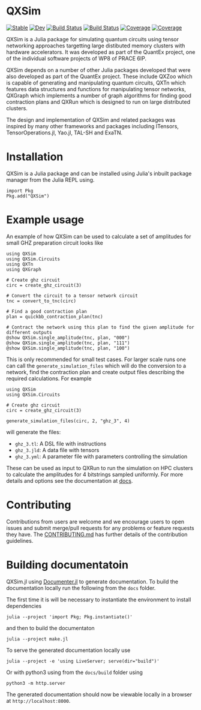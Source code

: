 # QXSim

[![Stable](https://img.shields.io/badge/docs-stable-blue.svg)](https://JuliaQX.github.io/QXSim.jl/stable)
[![Dev](https://img.shields.io/badge/docs-dev-blue.svg)](https://JuliaQX.github.io/QXSim.jl/dev)
[![Build Status](https://github.com/JuliaQX/QXSim.jl/workflows/CI/badge.svg)](https://github.com/JuliaQX/QXSim.jl/actions)
[![Build Status](https://github.com/JuliaQX/QXSim.jl/badges/master/pipeline.svg)](https://github.com/JuliaQX/QXSim.jl/pipelines)
[![Coverage](https://github.com/JuliaQX/QXSim.jl/badges/master/coverage.svg)](https://github.com/JuliaQX/QXSim.jl/commits/master)
[![Coverage](https://codecov.io/gh/JuliaQX/QXSim.jl/branch/master/graph/badge.svg)](https://codecov.io/gh/JuliaQX/QXSim.jl)

QXSim is a Julia package for simulating quantum circuits using tensor networking approaches targetting large distibuted memory clusters with hardware
accelerators. It was developed as part of the QuantEx project, one of the individual software projects of WP8 of PRACE 6IP.

QXSim depends on a number of other Julia packages developed that were also developed as part of the QuantEx project. These include QXZoo which
is capable of generating and manipulating quantum circuits, QXTn which features data structures and functions for manipulating tensor networks,
QXGraph which implements a number of graph algorithms for finding good contraction plans and QXRun which is designed to run on large distributed
clusters.

The design and implementation of QXSim and related packages was inspired by many other frameworks and packages including ITensors, TensorOperations.jl,
Yao.jl, TAL-SH and ExaTN.

# Installation

QXSim is a Julia package and can be installed using Julia's inbuilt package manager from the Julia REPL using.

```
import Pkg
Pkg.add("QXSim")
```

# Example usage

An example of how QXSim can be used to calculate a set of amplitudes for small GHZ preparation circuit looks like

```
using QXSim
using QXSim.Circuits
using QXTn
using QXGraph

# Create ghz circuit
circ = create_ghz_circuit(3)

# Convert the circuit to a tensor network circuit
tnc = convert_to_tnc(circ)

# Find a good contraction plan
plan = quickbb_contraction_plan(tnc)

# Contract the network using this plan to find the given amplitude for different outputs
@show QXSim.single_amplitude(tnc, plan, "000")
@show QXSim.single_amplitude(tnc, plan, "111")
@show QXSim.single_amplitude(tnc, plan, "100")
```

This is only recommended for small test cases. For larger scale runs one can call the `generate_simulation_files`
which will do the conversion to a network, find the contraction plan and create output files describing the required
calculations. For example

```
using QXSim
using QXSim.Circuits

# Create ghz circuit
circ = create_ghz_circuit(3)

generate_simulation_files(circ, 2, "ghz_3", 4)
```

will generate the files:
- `ghz_3.tl`: A DSL file with instructions
- `ghz_3.jld`: A data file with tensors
- `ghz_3.yml`: A parameter file with parameters controlling the simulation

These can be used as input to QXRun to run the simulation on HPC clusters to calculate the amplitudes for 4 bitstrings sampled uniformly.
For more details and options see the documentation at [docs](doc_url).

# Contributing
Contributions from users are welcome and we encourage users to open issues and submit merge/pull requests for any problems or feature requests they have. The
[CONTRIBUTING.md](CONTRIBUTION.md) has further details of the contribution guidelines.


# Building documentatoin

QXSim.jl using [Documenter.jl](https://juliadocs.github.io/Documenter.jl/stable/) to generate documentation. To build
the documentation locally run the following from the `docs` folder.

The first time it is will be necessary to instantiate the environment to install dependencies

```
julia --project 'import Pkg; Pkg.instantiate()'
```

and then to build the documentaton

```
julia --project make.jl
```

To serve the generated documentation locally use

```
julia --project -e 'using LiveServer; serve(dir="build")'
```

Or with python3 using from the `docs/build` folder using

```
python3 -m http.server
```

The generated documentation should now be viewable locally in a browser at `http://localhost:8000`.